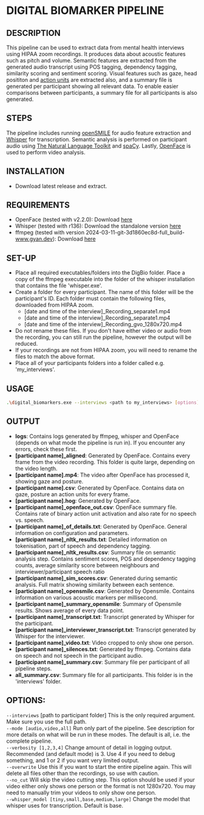 # DIGITAL BIOMARKER PIPELINE

## DESCRIPTION
This pipeline can be used to extract data from mental health interviews using HIPAA zoom recordings. It produces data about acoustic features such as pitch and volume. Semantic features are extracted from the generated audio transcript using POS tagging, dependency tagging, similarity scoring and sentiment scoring. Visual features such as gaze, head posititon and [action units](https://www.cs.cmu.edu/~face/facs.htm) are extracted also, and a summary file is generated per participant showing all relevant data. To enable easier comparisons between participants, a summary file for all participants is also generated.
## STEPS
The pipeline includes running [openSMILE](https://audeering.github.io/opensmile/) for audio feature extraction and [Whisper](https://openai.com/index/whisper) for transcription. Semantic analysis is performed on participant audio using [The Natural Language Toolkit](https://www.nltk.org/) and [spaCy](https://spacy.io/). Lastly, [OpenFace](https://cmusatyalab.github.io/openface/) is used to perform video analysis.


## INSTALLATION
- Download latest release and extract.

## REQUIREMENTS
- OpenFace (tested with v2.2.0): Download [here](https://github.com/TadasBaltrusaitis/OpenFace/releases/tag/OpenFace_2.2.0) 
- Whisper (tested with r136): Download the standalone version [here](https://github.com/Purfview/whisper-standalone-win/releases/tag/Whisper-OpenAI)
- ffmpeg (tested with version 2024-03-11-git-3d1860ec8d-full_build-www.gyan.dev): Download [here](https://www.gyan.dev/ffmpeg/builds/)

## SET-UP
- Place all required executables/folders into the DigBio folder. Place a copy of the ffmpeg executable into the folder of the whisper installation that contains the file 'whisper.exe'.
- Create a folder for every participant. The name of this folder will be the participant's ID. Each folder must contain the following files, downloaded from HIPAA zoom.
    - [date and time of the interview]_Recording_separate1.mp4
    - [date and time of the interview]_Recording_separate1.mp4
    - [date and time of the interview]_Recording_gvo_1280x720.mp4
- Do not rename these files. If you don't have either video or audio from the recording, you can still run the pipeline, however the output will be reduced.
- If your recordings are not from HIPAA zoom, you will need to rename the files to match the above format.
- Place all of your participants folders into a folder called e.g. 'my_interviews'.

## USAGE
```bash
.\digital_biomarkers.exe --interviews <path to my_interviews> [options]
```
## OUTPUT
- **logs**: Contains logs generated by ffmpeg, whisper and OpenFace (depends on what mode the pipeline is run in). If you encounter any errors, check these first.
- **[participant name]_aligned**: Generated by OpenFace. Contains every frame from the video recording. This folder is quite large, depending on the video length.
- **[participant name].mp4**: The video after OpenFace has processed it, showing gaze and posture.
- **[participant name].csv**: Generated by OpenFace. Contains data on gaze, posture an action units for every frame.
- **[participant name].hog**: Generated by OpenFace.
- **[participant name]_openface_out.csv**: OpenFace summary file. Contains rate of binary action unit activation and also rate for no speech vs. speech.
- **[participant name]_of_details.txt**: Generated by OpenFace. General information on configuration and parameters.
- **[participant name]_nltk_results.txt**: Detailed information on tokenisation, part of speech and dependency tagging. 
- **[participant name]_nltk_results.csv**: Summary file on semantic analysis step. Contains sentiment scores, POS and dependency tagging counts, average similarity score between neighbours and interviewer/participant speech ratio
- **[participant name]_sim_scores.csv**: Generated during semantic analysis. Full matrix showing similarity between each sentence.
- **[participant name]_opensmile.csv**: Generated by Opensmile. Contains information on various acoustic markers per millisecond.
- **[participant name]_summary_opensmile**: Summary of Opensmile results. Shows average of every data point.
- **[participant name]_transcript.txt**: Transcript generated by Whisper for the participant.
- **[participant name]_interviewer_transcript.txt**: Transcript generated by Whisper for the interviewer.
- **[participant name]_video.txt**: Video cropped to only show one person.
- **[participant name]_silences.txt**: Generated by ffmpeg. Contains data on speech and not speech in the participant audio.
- **[participant name]_summary.csv**: Summary file per participant of all pipeline steps.
- **all_summary.csv**: Summary file for all participants. This folder is in the 'interviews' folder.

## OPTIONS:
`--interviews` [path to participant folder] This is the only required argument. Make sure you use the full path.\
`--mode [audio,video,all]` Run only part of the pipeline. See description for more details on what will be run in these modes. The default is all, i.e. the complete pipeline.\
`--verbosity [1,2,3,4]` Change amount of detail in logging output. Recommended (and default mode) is 3. Use 4 if you need to debug something, and 1 or 2 if you want very limited output.\
`--overwrite` Use this if you want to start the entire pipeline again. This will delete all files other than the recordings, so use with caution.\
`--no_cut` Will skip the video cutting step. This option should be used if your video either only shows one person or the format is not 1280x720. You may need to manually trim your videos to only show one person.\
`--whisper_model [tiny,small,base,medium,large]` Change the model that whisper uses for transcription. Default is base.
